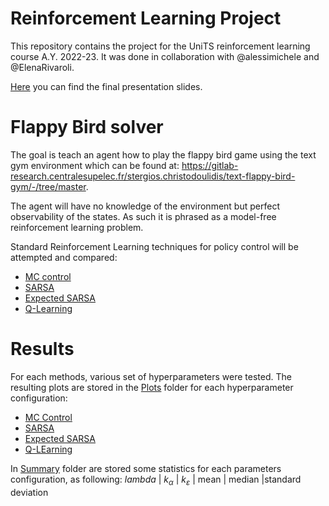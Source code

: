 # Reinforcement Learning Project
This repository contains the project for the UniTS reinforcement learning course A.Y. 2022-23. 
It was done in collaboration with @alessimichele and @ElenaRivaroli.

[Here](...) you can find the final presentation slides.

# Flappy Bird solver
The goal is teach an agent how to play the flappy bird game using the text gym environment which can be found at: https://gitlab-research.centralesupelec.fr/stergios.christodoulidis/text-flappy-bird-gym/-/tree/master.

The agent will have no knowledge of the environment but perfect observability of the states. As such it is phrased as a model-free reinforcement learning problem. 

Standard Reinforcement Learning techniques for policy control will be attempted and compared:
- [MC control](/MC_Control.ipynb)
- [SARSA](/SARSA.ipynb)
- [Expected SARSA](/E_SARSA.ipynb)
- [Q-Learning](/Q.ipynb)

# Results

For each methods, various set of hyperparameters were tested.
The resulting plots are stored in the [Plots](/Plots/) folder for each hyperparameter configuration:
-   [MC Control](/Plots/MC_plots)
-   [SARSA](/Plots/SARSA_plots)
-   [Expected SARSA](/Plots/Exp_SARSA_plots)
-   [Q-LEarning](/Plots/Q_plots)

In [Summary](/Summary/) folder are stored some statistics for each parameters configuration, as following:
$lambda$ | $k_{\alpha}$  | $k_{\varepsilon}$ | mean | median  |standard deviation





